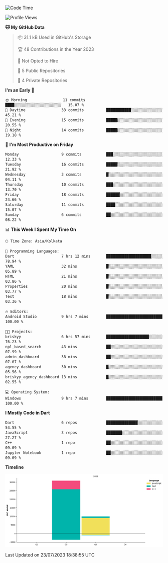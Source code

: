 <!--START_SECTION:waka-->
![Code Time](http://img.shields.io/badge/Code%20Time-123%20hrs%2019%20mins-blue)

![Profile Views](http://img.shields.io/badge/Profile%20Views-0-blue)

**🐱 My GitHub Data** 

> 📦 31.1 kB Used in GitHub's Storage 
 > 
> 🏆 48 Contributions in the Year 2023
 > 
> 🚫 Not Opted to Hire
 > 
> 📜 5 Public Repositories 
 > 
> 🔑 4 Private Repositories 
 > 
**I'm an Early 🐤** 

```text
🌞 Morning                11 commits          ████░░░░░░░░░░░░░░░░░░░░░   15.07 % 
🌆 Daytime                33 commits          ███████████░░░░░░░░░░░░░░   45.21 % 
🌃 Evening                15 commits          █████░░░░░░░░░░░░░░░░░░░░   20.55 % 
🌙 Night                  14 commits          █████░░░░░░░░░░░░░░░░░░░░   19.18 % 
```
📅 **I'm Most Productive on Friday** 

```text
Monday                   9 commits           ███░░░░░░░░░░░░░░░░░░░░░░   12.33 % 
Tuesday                  16 commits          █████░░░░░░░░░░░░░░░░░░░░   21.92 % 
Wednesday                3 commits           █░░░░░░░░░░░░░░░░░░░░░░░░   04.11 % 
Thursday                 10 commits          ███░░░░░░░░░░░░░░░░░░░░░░   13.70 % 
Friday                   18 commits          ██████░░░░░░░░░░░░░░░░░░░   24.66 % 
Saturday                 11 commits          ████░░░░░░░░░░░░░░░░░░░░░   15.07 % 
Sunday                   6 commits           ██░░░░░░░░░░░░░░░░░░░░░░░   08.22 % 
```


📊 **This Week I Spent My Time On** 

```text
🕑︎ Time Zone: Asia/Kolkata

💬 Programming Languages: 
Dart                     7 hrs 12 mins       ████████████████████░░░░░   78.94 % 
YAML                     32 mins             █░░░░░░░░░░░░░░░░░░░░░░░░   05.89 % 
HTML                     21 mins             █░░░░░░░░░░░░░░░░░░░░░░░░   03.86 % 
Properties               20 mins             █░░░░░░░░░░░░░░░░░░░░░░░░   03.77 % 
Text                     18 mins             █░░░░░░░░░░░░░░░░░░░░░░░░   03.36 % 

🔥 Editors: 
Android Studio           9 hrs 7 mins        █████████████████████████   100.00 % 

🐱‍💻 Projects: 
briskyy                  6 hrs 57 mins       ███████████████████░░░░░░   76.23 % 
npl_based_search         43 mins             ██░░░░░░░░░░░░░░░░░░░░░░░   07.99 % 
admin_dashboard          38 mins             ██░░░░░░░░░░░░░░░░░░░░░░░   07.07 % 
agency_dashboard         30 mins             █░░░░░░░░░░░░░░░░░░░░░░░░   05.56 % 
briskyy_agency_dashboard 13 mins             █░░░░░░░░░░░░░░░░░░░░░░░░   02.55 % 

💻 Operating System: 
Windows                  9 hrs 7 mins        █████████████████████████   100.00 % 
```

**I Mostly Code in Dart** 

```text
Dart                     6 repos             ██████████████░░░░░░░░░░░   54.55 % 
JavaScript               3 repos             ███████░░░░░░░░░░░░░░░░░░   27.27 % 
C++                      1 repo              ██░░░░░░░░░░░░░░░░░░░░░░░   09.09 % 
Jupyter Notebook         1 repo              ██░░░░░░░░░░░░░░░░░░░░░░░   09.09 % 
```



**Timeline**

![Lines of Code chart](https://raw.githubusercontent.com/sairam030/sairam030/main/assets/bar_graph.png)


 Last Updated on 23/07/2023 18:38:55 UTC
<!--END_SECTION:waka-->
